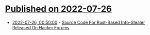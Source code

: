 # [Published on 2022-07-26](index.md)

* [2022-07-26, 00:50:00](https://it.slashdot.org/story/22/07/25/233252/source-code-for-rust-based-info-stealer-released-on-hacker-forums?utm_source=rss1.0mainlinkanon&utm_medium=feed) - [Source Code For Rust-Based Info-Stealer Released On Hacker Forums](https://it.slashdot.org/story/22/07/25/233252/source-code-for-rust-based-info-stealer-released-on-hacker-forums?utm_source=rss1.0mainlinkanon&utm_medium=feed)
